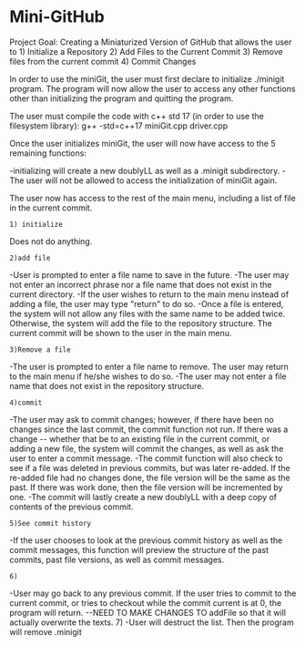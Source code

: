 # Mini-GitHub

Project Goal:
Creating a Miniaturized Version of GitHub that allows the user to 1) Initialize a Repository 2) Add Files to the Current Commit 3) Remove files from the current commit 4) Commit Changes 

In order to use the miniGit, the user must first declare to initialize ./minigit program. 
The program will now allow the user to access any other functions other than initializing the program
and quitting the program.

The user must compile the code with c++ std 17 (in order to use the filesystem library):
g++ -std=c++17 miniGit.cpp driver.cpp



Once the user initializes miniGit, the user will now have access to the 5 remaining functions:

-initializing will create a new doublyLL as well as a .minigit subdirectory.
-The user will not be allowed to access the initialization of miniGit again.

The user now has access to the rest of the main menu, including a list of file in the current commit.

    1) initialize 
Does not do anything. 

    2)add file
-User is prompted to enter a file name to save in the future.
-The user may not enter an incorrect phrase nor a file name that does not exist in the current directory.
-If the user wishes to return to the main menu instead of adding a file, the user may type "return" to do so.
-Once a file is entered, the system will not allow any files with the same name to be added twice. Otherwise,
the system will add the file to the repository structure. The current commit will be shown to the user in the main menu.

    3)Remove a file
-The user is prompted to enter a file name to remove. The user may return to the main menu if he/she wishes to do so.
-The user may not enter a file name that does not exist in the repository structure.

    4)commit
-The user may ask to commit changes; however, if there have been no changes since the last commit, the commit 
function not run. If there was a change -- whether that be to an existing file in the current commit, or adding a new file, the system will
commit the changes, as well as ask the user to enter a commit message. 
-The commit function will also check to see if a file was deleted in previous commits, but was later re-added.
If the re-added file had no changes done, the file version will be the same as the past. If there was work done, then
the file version will be incremented by one.
-The commit will lastly create a new doublyLL with a deep copy of contents of the previous commit.

    5)See commit history
-If the user chooses to look at the previous commit history as well as the commit messages, this function will 
preview the structure of the past commits, past file versions, as well as commit messages.

    6)
-User may go back to any previous commit. If the user tries to commit to the current commit, or tries to checkout while the commit current is at 0, the 
program will return.
--NEED TO MAKE CHANGES TO addFile so that it will actually overwrite the texts.
    7)
-User will destruct the list. Then the program will remove .minigit
